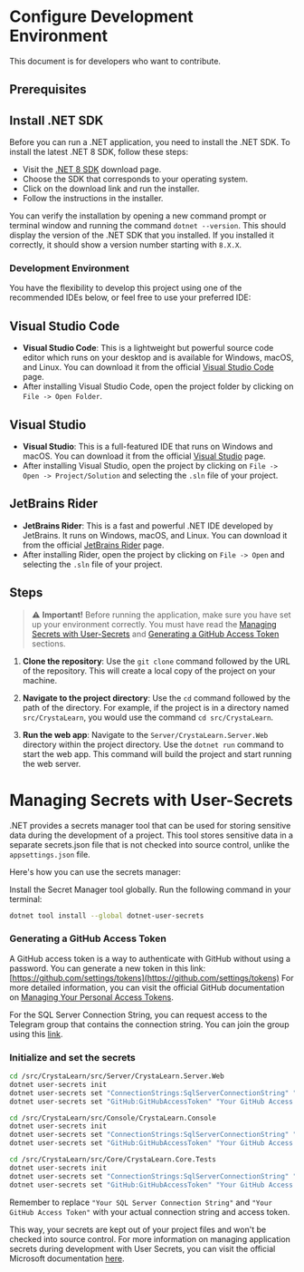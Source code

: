 # Configure Development Environment
This document is for developers who want to contribute.

## Prerequisites

## Install .NET SDK

Before you can run a .NET application, you need to install the .NET SDK. To install the latest .NET 8 SDK, follow these steps:

- Visit the [.NET 8 SDK](https://dotnet.microsoft.com/download/dotnet/8.0) download page.
- Choose the SDK that corresponds to your operating system.
- Click on the download link and run the installer.
- Follow the instructions in the installer.

You can verify the installation by opening a new command prompt or terminal window and running the command `dotnet --version`. This should display the version of the .NET SDK that you installed. If you installed it correctly, it should show a version number starting with `8.X.X`.

### Development Environment
You have the flexibility to develop this project using one of the recommended IDEs below, or feel free to use your preferred IDE:

## Visual Studio Code

- **Visual Studio Code**: This is a lightweight but powerful source code editor which runs on your desktop and is available for Windows, macOS, and Linux. You can download it from the official [Visual Studio Code](https://code.visualstudio.com/download) page.
- After installing Visual Studio Code, open the project folder by clicking on `File -> Open Folder`.

## Visual Studio

- **Visual Studio**: This is a full-featured IDE that runs on Windows and macOS. You can download it from the official [Visual Studio](https://visualstudio.microsoft.com/downloads/) page.
- After installing Visual Studio, open the project by clicking on `File -> Open -> Project/Solution` and selecting the `.sln` file of your project.

## JetBrains Rider

- **JetBrains Rider**: This is a fast and powerful .NET IDE developed by JetBrains. It runs on Windows, macOS, and Linux. You can download it from the official [JetBrains Rider](https://www.jetbrains.com/rider/download/) page.
- After installing Rider, open the project by clicking on `File -> Open` and selecting the `.sln` file of your project.


## Steps

> :warning: **Important!** Before running the application, make sure you have set up your environment correctly. You must have read the [Managing Secrets with User-Secrets](#managing-secrets-with-user-secrets) and [Generating a GitHub Access Token](#generating-a-github-access-token) sections.

1. **Clone the repository**: Use the `git clone` command followed by the URL of the repository. This will create a local copy of the project on your machine.

2. **Navigate to the project directory**: Use the `cd` command followed by the path of the directory. For example, if the project is in a directory named `src/CrystaLearn`, you would use the command `cd src/CrystaLearn`.

3. **Run the web app**: Navigate to the `Server/CrystaLearn.Server.Web` directory within the project directory. Use the `dotnet run` command to start the web app. This command will build the project and start running the web server.

# Managing Secrets with User-Secrets

.NET provides a secrets manager tool that can be used for storing sensitive data during the development of a project. This tool stores sensitive data in a separate secrets.json file that is not checked into source control, unlike the `appsettings.json` file.

Here's how you can use the secrets manager:

Install the Secret Manager tool globally. Run the following command in your terminal:
```bash
dotnet tool install --global dotnet-user-secrets
```

### Generating a GitHub Access Token
A GitHub access token is a way to authenticate with GitHub without using a password. You can generate a new token in this link:
[https://github.com/settings/tokens](https://github.com/settings/tokens)
For more detailed information, you can visit the official GitHub documentation on [Managing Your Personal Access Tokens](https://docs.github.com/en/authentication/keeping-your-account-and-data-secure/managing-your-personal-access-tokens).

For the SQL Server Connection String, you can request access to the Telegram group that contains the connection string. You can join the group using this [link](https://t.me/+VLs-FTg5nLRmMGY0).

### Initialize and set the secrets

```bash
cd /src/CrystaLearn/src/Server/CrystaLearn.Server.Web
dotnet user-secrets init
dotnet user-secrets set "ConnectionStrings:SqlServerConnectionString" "Your SQL Server Connection String"
dotnet user-secrets set "GitHub:GitHubAccessToken" "Your GitHub Access Token"

cd /src/CrystaLearn/src/Console/CrystaLearn.Console
dotnet user-secrets init
dotnet user-secrets set "ConnectionStrings:SqlServerConnectionString" "Your SQL Server Connection String"
dotnet user-secrets set "GitHub:GitHubAccessToken" "Your GitHub Access Token"

cd /src/CrystaLearn/src/Core/CrystaLearn.Core.Tests
dotnet user-secrets init
dotnet user-secrets set "ConnectionStrings:SqlServerConnectionString" "Your SQL Server Connection String"
dotnet user-secrets set "GitHub:GitHubAccessToken" "Your GitHub Access Token"
```

Remember to replace `"Your SQL Server Connection String"` and `"Your GitHub Access Token"` with your actual connection string and access token.

This way, your secrets are kept out of your project files and won't be checked into source control. For more information on managing application secrets during development with User Secrets, you can visit the official Microsoft documentation [here](https://learn.microsoft.com/en-us/aspnet/core/security/app-secrets).
